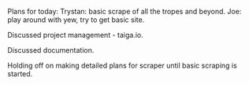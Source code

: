 Plans for today:
Trystan: basic scrape of all the tropes and beyond.
Joe: play around with yew, try to get basic site.

Discussed project management - taiga.io.

Discussed documentation.

Holding off on making detailed plans for scraper until basic scraping is started.
